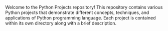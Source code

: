 
Welcome to the Python Projects repository! This repository contains various Python projects that demonstrate different concepts, techniques, and applications of Python programming language. Each project is contained within its own directory along with a brief description.
